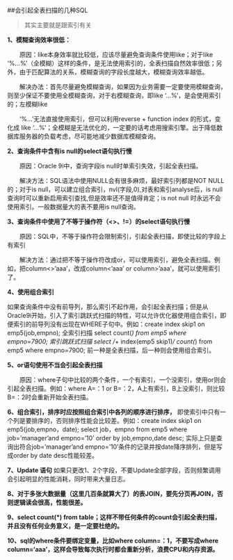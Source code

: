 ##会引起全表扫描的几种SQL
> 其实主要就是跟索引有关

**1、模糊查询效率很低：**

　　原因：like本身效率就比较低，应该尽量避免查询条件使用like；对于like ‘%...%’（全模糊）这样的条件，是无法使用索引的，全表扫描自然效率很低；另外，由于匹配算法的关系，模糊查询的字段长度越大，模糊查询效率越低。

　　解决办法：首先尽量避免模糊查询，如果因为业务需要一定要使用模糊查询，则至少保证不要使用全模糊查询，对于右模糊查询，即like ‘…%’，是会使用索引的；左模糊like

　　‘%...’无法直接使用索引，但可以利用reverse + function index 的形式，变化成 like ‘…%’；全模糊是无法优化的，一定要的话考虑用搜索引擎。出于降低数据库服务器的负载考虑，尽可能地减少数据库模糊查询。

**2、查询条件中含有is null的select语句执行慢**

　　原因：Oracle 9i中，查询字段is null时单索引失效，引起全表扫描。

　　解决方法：SQL语法中使用NULL会有很多麻烦，最好索引列都是NOT NULL的；对于is null，可以建立组合索引，nvl(字段,0),对表和索引analyse后，is null查询时可以重新启用索引查找,但是效率还不是值得肯定；is not null 时永远不会使用索引。一般数据量大的表不要用is null查询。

**3、查询条件中使用了不等于操作符（<>、!=）的select语句执行慢**

　　原因：SQL中，不等于操作符会限制索引，引起全表扫描，即使比较的字段上有索引

　　解决方法：通过把不等于操作符改成or，可以使用索引，避免全表扫描。例如，把column<>’aaa’，改成column<’aaa’ or column>’aaa’，就可以使用索引了。

**4、使用组合索引**

   如果查询条件中没有前导列，那么索引不起作用，会引起全表扫描；但是从Oracle9i开始，引入了索引跳跃式扫描的特性，可以允许优化器使用组合索引，即便索引的前导列没有出现在WHERE子句中。例如：create index skip1 on emp5(job,empno); 全索引扫描 select count(*) from emp5 where empno=7900; 索引跳跃式扫描 select /*+ index(emp5 skip1)*/ count(*) from emp5 where empno=7900; 前一种是全表扫描，后一种则会使用组合索引。

**5、or语句使用不当会引起全表扫描**

　　原因：where子句中比较的两个条件，一个有索引，一个没索引，使用or则会引起全表扫描。例如：where A=：1 or B=：2，A上有索引，B上没索引，则比较B=：2时会重新开始全表扫描。

**6、组合索引，排序时应按照组合索引中各列的顺序进行排序，**
   即使索引中只有一个列是要排序的，否则排序性能会比较差。例如：create index skip1 on emp5(job,empno，date); select job，empno from emp5 where job=’manager’and empno=’10’ order by job,empno,date desc; 实际上只是查询出符合job=’manager’and empno=’10’条件的记录并按date降序排列，但是写成order by date desc性能较差。

**7、Update 语句**
  如果只更改1、2个字段，不要Update全部字段，否则频繁调用会引起明显的性能消耗，同时带来大量日志。

**8、对于多张大数据量（这里几百条就算大了）的表JOIN，要先分页再JOIN，否则逻辑读会很高，性能很差。**

**9、select count(\*) from table；这样不带任何条件的count会引起全表扫描，并且没有任何业务意义，是一定要杜绝的。**

**10、sql的where条件要绑定变量，比如where column=：1，不要写成where column=‘aaa’，这样会导致每次执行时都会重新分析，浪费CPU和内存资源。**